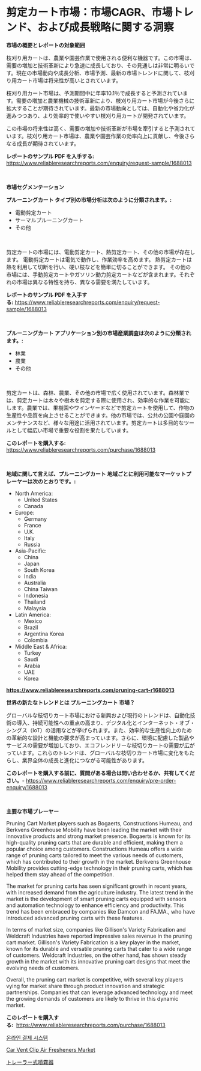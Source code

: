 <p><h1>剪定カート市場：市場CAGR、市場トレンド、および成長戦略に関する洞察</h1></p><p><strong>市場の概要とレポートの対象範囲</strong></p>
<p><p>枝刈り用カートは、農業や園芸作業で使用される便利な機器です。この市場は、需要の増加と技術革新により急速に成長しており、その見通しは非常に明るいです。現在の市場動向や成長分析、市場予測、最新の市場トレンドに関して、枝刈り用カート市場は将来性が高いとされています。</p><p>枝刈り用カート市場は、予測期間中に年率10.1％で成長すると予測されています。需要の増加と農業機械の技術革新により、枝刈り用カート市場が今後さらに拡大することが期待されています。最新の市場動向としては、自動化や省力化が進みつつあり、より効率的で使いやすい枝刈り用カートが開発されています。</p><p>この市場の将来性は高く、需要の増加や技術革新が市場を牽引すると予測されています。枝刈り用カート市場は、農業や園芸作業の効率向上に貢献し、今後さらなる成長が期待されています。</p></p>
<p><strong>レポートのサンプル PDF を入手する:</strong> <a href="https://www.reliableresearchreports.com/enquiry/request-sample/1688013">https://www.reliableresearchreports.com/enquiry/request-sample/1688013</a></p>
<p>&nbsp;</p>
<p><strong>市場セグメンテーション</strong></p>
<p><strong>プルーニングカート タイプ別の市場分析は次のように分類されます。:</strong></p>
<p><ul><li>電動剪定カート</li><li>サーマルプルーニングカート</li><li>その他</li></ul></p>
<p>&nbsp;</p>
<p><p>剪定カートの市場には、電動剪定カート、熱剪定カート、その他の市場が存在します。 電動剪定カートは電気で動作し、作業効率を高めます。 熱剪定カートは熱を利用して切断を行い、硬い枝などを簡単に切ることができます。 その他の市場には、手動剪定カートやガソリン動力剪定カートなどが含まれます。それぞれの市場は異なる特性を持ち、異なる需要を満たしています。</p></p>
<p><strong>レポートのサンプル PDF を入手する:</strong>&nbsp;<a href="https://www.reliableresearchreports.com/enquiry/request-sample/1688013">https://www.reliableresearchreports.com/enquiry/request-sample/1688013</a></p>
<p>&nbsp;</p>
<p><strong> プルーニングカート アプリケーション別の市場産業調査は次のように分類されます。:</strong></p>
<p><ul><li>林業</li><li>農業</li><li>その他</li></ul></p>
<p>&nbsp;</p>
<p><p>剪定カートは、森林、農業、その他の市場で広く使用されています。森林業では、剪定カートは木々や樹木を剪定する際に使用され、効率的な作業を可能にします。農業では、果樹園やワインヤードなどで剪定カートを使用して、作物の生産性や品質を向上させることができます。他の市場では、公共の公園や庭園のメンテナンスなど、様々な用途に活用されています。剪定カートは多目的なツールとして幅広い市場で重要な役割を果たしています。</p></p>
<p><strong>このレポートを購入する:</strong>&nbsp; <a href="https://www.reliableresearchreports.com/purchase/1688013">https://www.reliableresearchreports.com/purchase/1688013</a></p>
<p>&nbsp;</p>
<p><strong>地域に関して言えば、プルーニングカート 地域ごとに利用可能なマーケットプレーヤーは次のとおりです。:</strong></p>
<p><ul>
    <li>
        North America:
        <ul>
            <li>United States</li>
            <li>Canada</li>
        </ul>
    </li>
    <li>
        Europe:
        <ul>
            <li>Germany</li>
            <li>France</li>
            <li>U.K.</li>
            <li>Italy</li>
            <li>Russia</li>
        </ul>
    </li>
    <li>
        Asia-Pacific:
        <ul>
            <li>China</li>
            <li>Japan</li>
            <li>South Korea</li>
            <li>India</li>
            <li>Australia</li>
            <li>China Taiwan</li>
            <li>Indonesia</li>
            <li>Thailand</li>
            <li>Malaysia</li>
        </ul>
    </li>
    <li>
        Latin America:
        <ul>
            <li>Mexico</li>
            <li>Brazil</li>
            <li>Argentina Korea</li>
            <li>Colombia</li>
        </ul>
    </li>
    <li>
        Middle East & Africa:
        <ul>
            <li>Turkey</li>
            <li>Saudi</li>
            <li>Arabia</li>
            <li>UAE</li>
            <li>Korea</li>
        </ul>
    </li>
    </ul></p>
<p><strong><a href="https://www.reliableresearchreports.com/pruning-cart-r1688013">https://www.reliableresearchreports.com/pruning-cart-r1688013</a></strong>&nbsp;</p>
<p><strong>世界の新たなトレンドとは プルーニングカート 市場？</strong></p>
<p><p>グローバルな枝切りカート市場における新興および現行のトレンドは、自動化技術の導入、持続可能性への重点の高まり、デジタル化とインターネット・オブ・シングス（IoT）の活用などが挙げられます。また、効率的な生産性向上のための革新的な設計と機能の要求が高まっています。さらに、環境に配慮した製品やサービスの需要が増加しており、エコフレンドリーな枝切りカートの需要が広がっています。これらのトレンドは、グローバルな枝切りカート市場に変化をもたらし、業界全体の成長と進化につながる可能性があります。</p></p>
<p><strong>このレポートを購入する前に、質問がある場合は問い合わせるか、共有してください。</strong>- <a href="https://www.reliableresearchreports.com/enquiry/pre-order-enquiry/1688013">https://www.reliableresearchreports.com/enquiry/pre-order-enquiry/1688013</a></p>
<p>&nbsp;</p>
<p><strong>主要な市場プレーヤー</strong></p>
<p><p>Pruning Cart Market players such as Bogaerts, Constructions Humeau, and Berkvens Greenhouse Mobility have been leading the market with their innovative products and strong market presence. Bogaerts is known for its high-quality pruning carts that are durable and efficient, making them a popular choice among customers. Constructions Humeau offers a wide range of pruning carts tailored to meet the various needs of customers, which has contributed to their growth in the market. Berkvens Greenhouse Mobility provides cutting-edge technology in their pruning carts, which has helped them stay ahead of the competition.</p><p>The market for pruning carts has seen significant growth in recent years, with increased demand from the agriculture industry. The latest trend in the market is the development of smart pruning carts equipped with sensors and automation technology to enhance efficiency and productivity. This trend has been embraced by companies like Damcon and FA.MA., who have introduced advanced pruning carts with these features.</p><p>In terms of market size, companies like Gillison's Variety Fabrication and Weldcraft Industries have reported impressive sales revenue in the pruning cart market. Gillison's Variety Fabrication is a key player in the market, known for its durable and versatile pruning carts that cater to a wide range of customers. Weldcraft Industries, on the other hand, has shown steady growth in the market with its innovative pruning cart designs that meet the evolving needs of customers.</p><p>Overall, the pruning cart market is competitive, with several key players vying for market share through product innovation and strategic partnerships. Companies that can leverage advanced technology and meet the growing demands of customers are likely to thrive in this dynamic market.</p></p>
<p><strong>このレポートを購入する:</strong>&nbsp;&nbsp;<a href="https://www.reliableresearchreports.com/purchase/1688013">https://www.reliableresearchreports.com/purchase/1688013</a></p>
<p><p><a href="https://github.com/bunxhcci35271755/Market-Research-Report-List-1/blob/main/522673320904.md">온라인 결제 시스템</a></p><p><a href="https://sore-arch-6db.notion.site/Analyzing-Car-Vent-Clip-Air-Fresheners-Market-Global-Industry-Perspective-and-Forecast-2024-to-203-1f6f8ee019a94a4d9431cd749ae00395">Car Vent Clip Air Fresheners Market</a></p><p><a href="https://github.com/efcvopdgkdx128/Market-Research-Report-List-1/blob/main/275648922671.md">トレーラー式噴霧器</a></p></p>